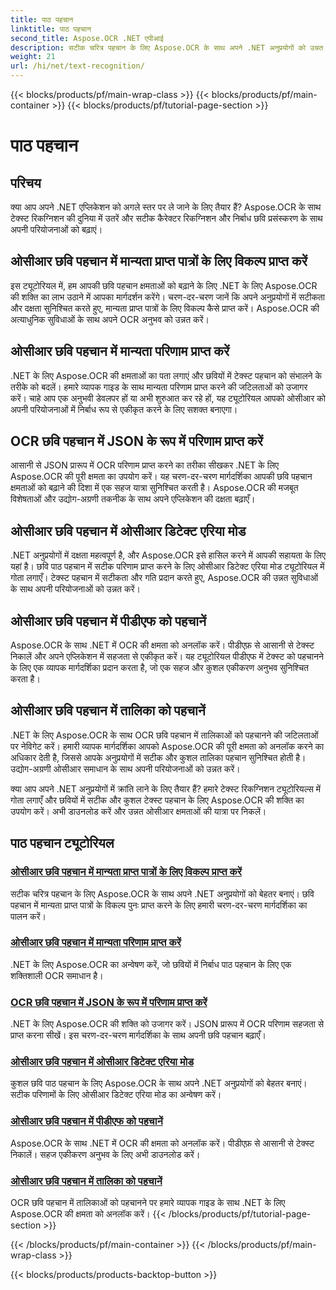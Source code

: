 ```yaml
---
title: पाठ पहचान
linktitle: पाठ पहचान
second_title: Aspose.OCR .NET एपीआई
description: सटीक चरित्र पहचान के लिए Aspose.OCR के साथ अपने .NET अनुप्रयोगों को उन्नत करें। OCR छवि पहचान में विकल्प, परिणाम और JSON प्रारूप प्राप्त करने के लिए ट्यूटोरियल खोजें।
weight: 21
url: /hi/net/text-recognition/
---
```


{{< blocks/products/pf/main-wrap-class >}}
{{< blocks/products/pf/main-container >}}
{{< blocks/products/pf/tutorial-page-section >}}

# पाठ पहचान

## परिचय

क्या आप अपने .NET एप्लिकेशन को अगले स्तर पर ले जाने के लिए तैयार हैं? Aspose.OCR के साथ टेक्स्ट रिकग्निशन की दुनिया में उतरें और सटीक कैरेक्टर रिकग्निशन और निर्बाध छवि प्रसंस्करण के साथ अपनी परियोजनाओं को बढ़ाएं।

## ओसीआर छवि पहचान में मान्यता प्राप्त पात्रों के लिए विकल्प प्राप्त करें

इस ट्यूटोरियल में, हम आपकी छवि पहचान क्षमताओं को बढ़ाने के लिए .NET के लिए Aspose.OCR की शक्ति का लाभ उठाने में आपका मार्गदर्शन करेंगे। चरण-दर-चरण जानें कि अपने अनुप्रयोगों में सटीकता और दक्षता सुनिश्चित करते हुए, मान्यता प्राप्त पात्रों के लिए विकल्प कैसे प्राप्त करें। Aspose.OCR की अत्याधुनिक सुविधाओं के साथ अपने OCR अनुभव को उन्नत करें।

## ओसीआर छवि पहचान में मान्यता परिणाम प्राप्त करें

.NET के लिए Aspose.OCR की क्षमताओं का पता लगाएं और छवियों में टेक्स्ट पहचान को संभालने के तरीके को बदलें। हमारे व्यापक गाइड के साथ मान्यता परिणाम प्राप्त करने की जटिलताओं को उजागर करें। चाहे आप एक अनुभवी डेवलपर हों या अभी शुरुआत कर रहे हों, यह ट्यूटोरियल आपको ओसीआर को अपनी परियोजनाओं में निर्बाध रूप से एकीकृत करने के लिए सशक्त बनाएगा।

## OCR छवि पहचान में JSON के रूप में परिणाम प्राप्त करें

आसानी से JSON प्रारूप में OCR परिणाम प्राप्त करने का तरीका सीखकर .NET के लिए Aspose.OCR की पूरी क्षमता का उपयोग करें। यह चरण-दर-चरण मार्गदर्शिका आपकी छवि पहचान क्षमताओं को बढ़ाने की दिशा में एक सहज यात्रा सुनिश्चित करती है। Aspose.OCR की मजबूत विशेषताओं और उद्योग-अग्रणी तकनीक के साथ अपने एप्लिकेशन की दक्षता बढ़ाएँ।

## ओसीआर छवि पहचान में ओसीआर डिटेक्ट एरिया मोड

.NET अनुप्रयोगों में दक्षता महत्वपूर्ण है, और Aspose.OCR इसे हासिल करने में आपकी सहायता के लिए यहां है। छवि पाठ पहचान में सटीक परिणाम प्राप्त करने के लिए ओसीआर डिटेक्ट एरिया मोड ट्यूटोरियल में गोता लगाएँ। टेक्स्ट पहचान में सटीकता और गति प्रदान करते हुए, Aspose.OCR की उन्नत सुविधाओं के साथ अपनी परियोजनाओं को उन्नत करें।

## ओसीआर छवि पहचान में पीडीएफ को पहचानें

Aspose.OCR के साथ .NET में OCR की क्षमता को अनलॉक करें। पीडीएफ़ से आसानी से टेक्स्ट निकालें और अपने एप्लिकेशन में सहजता से एकीकृत करें। यह ट्यूटोरियल पीडीएफ में टेक्स्ट को पहचानने के लिए एक व्यापक मार्गदर्शिका प्रदान करता है, जो एक सहज और कुशल एकीकरण अनुभव सुनिश्चित करता है।

## ओसीआर छवि पहचान में तालिका को पहचानें

.NET के लिए Aspose.OCR के साथ OCR छवि पहचान में तालिकाओं को पहचानने की जटिलताओं पर नेविगेट करें। हमारी व्यापक मार्गदर्शिका आपको Aspose.OCR की पूरी क्षमता को अनलॉक करने का अधिकार देती है, जिससे आपके अनुप्रयोगों में सटीक और कुशल तालिका पहचान सुनिश्चित होती है। उद्योग-अग्रणी ओसीआर समाधान के साथ अपनी परियोजनाओं को उन्नत करें।

क्या आप अपने .NET अनुप्रयोगों में क्रांति लाने के लिए तैयार हैं? हमारे टेक्स्ट रिकग्निशन ट्यूटोरियल्स में गोता लगाएँ और छवियों में सटीक और कुशल टेक्स्ट पहचान के लिए Aspose.OCR की शक्ति का उपयोग करें। अभी डाउनलोड करें और उन्नत ओसीआर क्षमताओं की यात्रा पर निकलें।
## पाठ पहचान ट्यूटोरियल
### [ओसीआर छवि पहचान में मान्यता प्राप्त पात्रों के लिए विकल्प प्राप्त करें](./get-choices-for-recognized-characters/)
सटीक चरित्र पहचान के लिए Aspose.OCR के साथ अपने .NET अनुप्रयोगों को बेहतर बनाएं। छवि पहचान में मान्यता प्राप्त पात्रों के विकल्प पुनः प्राप्त करने के लिए हमारी चरण-दर-चरण मार्गदर्शिका का पालन करें।
### [ओसीआर छवि पहचान में मान्यता परिणाम प्राप्त करें](./get-recognition-result/)
.NET के लिए Aspose.OCR का अन्वेषण करें, जो छवियों में निर्बाध पाठ पहचान के लिए एक शक्तिशाली OCR समाधान है।
### [OCR छवि पहचान में JSON के रूप में परिणाम प्राप्त करें](./get-result-as-json/)
.NET के लिए Aspose.OCR की शक्ति को उजागर करें। JSON प्रारूप में OCR परिणाम सहजता से प्राप्त करना सीखें। इस चरण-दर-चरण मार्गदर्शिका के साथ अपनी छवि पहचान बढ़ाएँ।
### [ओसीआर छवि पहचान में ओसीआर डिटेक्ट एरिया मोड](./ocr-detect-areas-mode/)
कुशल छवि पाठ पहचान के लिए Aspose.OCR के साथ अपने .NET अनुप्रयोगों को बेहतर बनाएं। सटीक परिणामों के लिए ओसीआर डिटेक्ट एरिया मोड का अन्वेषण करें।
### [ओसीआर छवि पहचान में पीडीएफ को पहचानें](./recognize-pdf/)
Aspose.OCR के साथ .NET में OCR की क्षमता को अनलॉक करें। पीडीएफ़ से आसानी से टेक्स्ट निकालें। सहज एकीकरण अनुभव के लिए अभी डाउनलोड करें।
### [ओसीआर छवि पहचान में तालिका को पहचानें](./recognize-table/)
OCR छवि पहचान में तालिकाओं को पहचानने पर हमारे व्यापक गाइड के साथ .NET के लिए Aspose.OCR की क्षमता को अनलॉक करें।
{{< /blocks/products/pf/tutorial-page-section >}}

{{< /blocks/products/pf/main-container >}}
{{< /blocks/products/pf/main-wrap-class >}}

{{< blocks/products/products-backtop-button >}}
